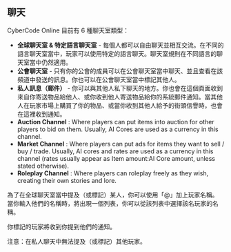 ## 聊天

CyberCode Online 目前有 6 種聊天室類型： 
- **全球聊天室 & 特定語言聊天室** - 每個人都可以自由聊天並相互交流。在不同的語言聊天室當中，玩家可以使用特定的語言聊天。聊天室規則在不同語言的聊天室當中仍然適用。
- **公會聊天室** - 只有你的公會的成員可以在公會聊天室當中聊天、並且查看在該頻道中發送的訊息。你也可以在公會聊天室當中標記其他人。
- **私人訊息（郵件）** - 你可以與其他人私下聊天的地方。你也會在這個頁面收到來自你寄送物品給他人、或你收到他人寄送物品給你的系統郵件通知。當其他人在玩家市場上購買了你的物品、或當你收到其他人給予的街頭信譽時，也會在這裡收到通知。
- **Auction Channel** : Where players can put items into auction for other players to bid on them. Usually, AI Cores are used as a currency in this channel. 
- **Market Channel** : Where players can put ads for items they want to sell / buy / trade. Usually, AI cores and rates are used as a currency in this channel (rates usually appear as Item amount:AI Core amount, unless stated otherwise). 
- **Roleplay Channel** : Where players can roleplay freely as they wish, creating their own stories and lore. 

為了在全球聊天室當中提及（或標記）某人，你可以使用「@」加上玩家名稱。 當你輸入他們的名稱時，將出現一個列表，你可以從該列表中選擇該名玩家的名稱。

你標記的玩家將收到你提到他們的通知。 

注意：在私人聊天中無法提及（或標記）其他玩家。
